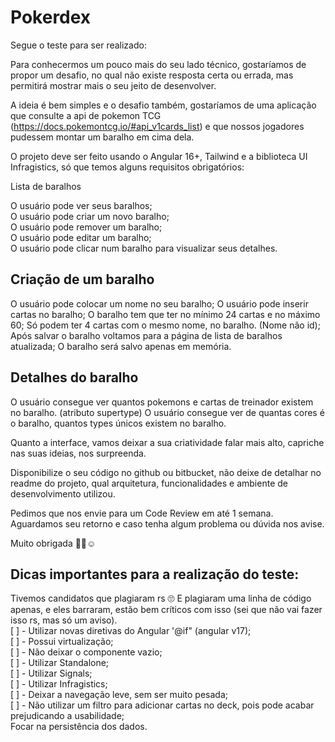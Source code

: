 # Pokerdex
Segue o teste para ser realizado:

Para conhecermos um pouco mais do seu lado técnico, gostaríamos de propor um desafio, no qual não existe resposta certa ou errada, mas permitirá mostrar mais o seu jeito de desenvolver. 
 
A ideia é bem simples e o desafio também, gostaríamos de uma aplicação que consulte a api de pokemon TCG (https://docs.pokemontcg.io/#api_v1cards_list) e que nossos jogadores pudessem montar um baralho em cima dela. 
 
O projeto deve ser feito usando o Angular 16+, Tailwind e a biblioteca UI Infragistics, só que temos alguns requisitos obrigatórios:

Lista de baralhos

O usuário pode ver seus baralhos;  
O usuário pode criar um novo baralho;  
O usuário pode remover um baralho;  
O usuário pode editar um baralho;  
O usuário pode clicar num baralho para visualizar seus detalhes.  

## Criação de um baralho

O usuário pode colocar um nome no seu baralho;
O usuário pode inserir cartas no baralho;
O baralho tem que ter no mínimo 24 cartas e no máximo 60;
Só podem ter 4 cartas com o mesmo nome, no baralho. (Nome não id);
Após salvar o baralho voltamos para a página de lista de baralhos atualizada;
O baralho será salvo apenas em memória.

## Detalhes do baralho
O usuário consegue ver quantos pokemons e cartas de treinador existem no baralho. (atributo supertype)
O usuário consegue ver de quantas cores é o baralho, quantos types únicos existem no baralho.
 
Quanto a interface, vamos deixar a sua criatividade falar mais alto, capriche nas suas ideias, nos surpreenda.
 
Disponibilize o seu código no github ou bitbucket, não deixe de detalhar no readme do projeto, qual arquitetura, funcionalidades e ambiente de desenvolvimento utilizou.
 
Pedimos que nos envie para um Code Review em até 1 semana.
Aguardamos seu retorno e caso tenha algum problema ou dúvida nos avise.

Muito obrigada 🤞🏻☺

## Dicas importantes para a realização do teste:

Tivemos candidatos que plagiaram rs 🙄 E plagiaram uma linha de código apenas, e eles barraram, estão bem críticos com isso (sei que não vai fazer isso rs, mas só um aviso).  
[ ] - Utilizar novas diretivas do Angular  '@if" (angular v17);  
[ ] - Possui virtualização;  
[ ] - Não deixar o componente vazio;    
[ ] - Utilizar Standalone;   
[ ] - Utilizar Signals;  
[ ] - Utilizar Infragistics;  
[ ] - Deixar a navegação leve, sem ser muito pesada;  
[ ] - Não utilizar um filtro para adicionar cartas no deck, pois pode acabar prejudicando a usabilidade;  
Focar na persistência dos dados.
